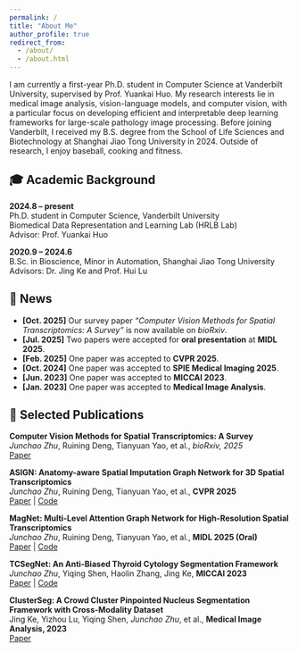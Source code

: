 ```yaml
---
permalink: /
title: "About Me"
author_profile: true
redirect_from: 
  - /about/
  - /about.html
---
```


I am currently a first-year Ph.D. student in Computer Science at Vanderbilt University, supervised by Prof. Yuankai Huo.
My research interests lie in medical image analysis, vision-language models, and computer vision, with a particular focus on developing efficient and interpretable deep learning frameworks for large-scale pathology image processing.
Before joining Vanderbilt, I received my B.S. degree from the School of Life Sciences and Biotechnology at Shanghai Jiao Tong University in 2024.
Outside of research, I enjoy baseball, cooking and fitness.

## 🎓 Academic Background
**2024.8 – present**  
Ph.D. student in Computer Science, Vanderbilt University  
Biomedical Data Representation and Learning Lab (HRLB Lab)  
Advisor: Prof. Yuankai Huo  

**2020.9 – 2024.6**  
B.Sc. in Bioscience, Minor in Automation, Shanghai Jiao Tong University  
Advisors: Dr. Jing Ke and Prof. Hui Lu


## 📰 News
- **[Oct. 2025]** Our survey paper *“Computer Vision Methods for Spatial Transcriptomics: A Survey”* is now available on *bioRxiv*.  
- **[Jul. 2025]** Two papers were accepted for **oral presentation** at **MIDL 2025**.  
- **[Feb. 2025]** One paper was accepted to **CVPR 2025**.  
- **[Oct. 2024]** One paper was accepted to **SPIE Medical Imaging 2025**.  
- **[Jun. 2023]** One paper was accepted to **MICCAI 2023**.  
- **[Jan. 2023]** One paper was accepted to **Medical Image Analysis**.

## 📝 Selected Publications
**Computer Vision Methods for Spatial Transcriptomics: A Survey**  
*Junchao Zhu*, Ruining Deng, Tianyuan Yao, et al., *bioRxiv, 2025*  
[Paper](https://www.biorxiv.org/content/10.1101/2025.10.13.682148v1.full.pdf)

**ASIGN: Anatomy-aware Spatial Imputation Graph Network for 3D Spatial Transcriptomics**  
*Junchao Zhu*, Ruining Deng, Tianyuan Yao, et al., **CVPR 2025**  
[Paper](https://openaccess.thecvf.com/content/CVPR2025/html/Zhu_ASIGN_An_Anatomy-aware_Spatial_Imputation_Graphic_Network_for_3D_Spatial_CVPR_2025_paper.html) | [Code](https://github.com/hrlblab/ASIGN)

**MagNet: Multi-Level Attention Graph Network for High-Resolution Spatial Transcriptomics**  
*Junchao Zhu*, Ruining Deng, Tianyuan Yao, et al., **MIDL 2025 (Oral)**  
[Paper](https://arxiv.org/abs/2502.21011) | [Code](https://github.com/Junchao-Zhu/MagNet)

**TCSegNet: An Anti-Biased Thyroid Cytology Segmentation Framework**  
*Junchao Zhu*, Yiqing Shen, Haolin Zhang, Jing Ke, **MICCAI 2023**  
[Paper](https://link.springer.com/chapter/10.1007/978-3-031-43987-2_56) | [Code](https://github.com/Junchao-Zhu/TCSegNet)

**ClusterSeg: A Crowd Cluster Pinpointed Nucleus Segmentation Framework with Cross-Modality Dataset**  
Jing Ke, Yizhou Lu, Yiqing Shen, *Junchao Zhu*, et al., **Medical Image Analysis, 2023**  
[Paper](https://www.sciencedirect.com/science/article/abs/pii/S1361841523000191)


